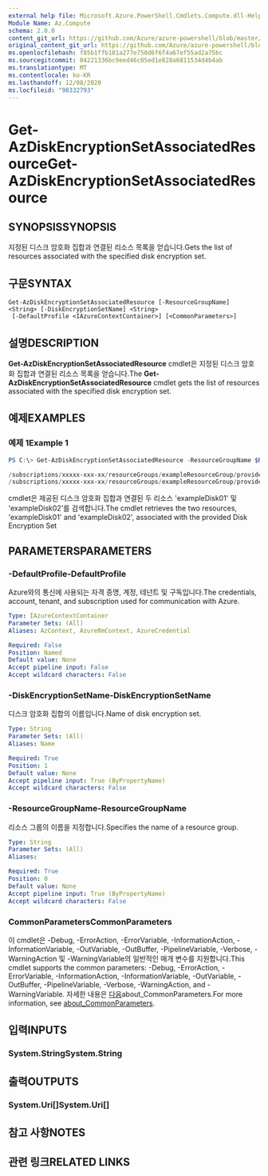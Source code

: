 ```yaml
---
external help file: Microsoft.Azure.PowerShell.Cmdlets.Compute.dll-Help.xml
Module Name: Az.Compute
schema: 2.0.0
content_git_url: https://github.com/Azure/azure-powershell/blob/master/src/Compute/Compute/help/Get-AzDiskEncryptionSetAssociatedResource.md
original_content_git_url: https://github.com/Azure/azure-powershell/blob/master/src/Compute/Compute/help/Get-AzDiskEncryptionSetAssociatedResource.md
ms.openlocfilehash: f85b1ffb181a277e750d6f6f4a67ef55ad2a75bc
ms.sourcegitcommit: 04221336bc9eed46c05ed1e828a6811534d4b4ab
ms.translationtype: MT
ms.contentlocale: ko-KR
ms.lasthandoff: 12/08/2020
ms.locfileid: "98332793"
---
```

# <span data-ttu-id="6062d-101">Get-AzDiskEncryptionSetAssociatedResource</span><span class="sxs-lookup"><span data-stu-id="6062d-101">Get-AzDiskEncryptionSetAssociatedResource</span></span>

## <span data-ttu-id="6062d-102">SYNOPSIS</span><span class="sxs-lookup"><span data-stu-id="6062d-102">SYNOPSIS</span></span>
<span data-ttu-id="6062d-103">지정된 디스크 암호화 집합과 연결된 리소스 목록을 얻습니다.</span><span class="sxs-lookup"><span data-stu-id="6062d-103">Gets the list of resources associated with the specified disk encryption set.</span></span>

## <span data-ttu-id="6062d-104">구문</span><span class="sxs-lookup"><span data-stu-id="6062d-104">SYNTAX</span></span>

```
Get-AzDiskEncryptionSetAssociatedResource [-ResourceGroupName] <String> [-DiskEncryptionSetName] <String>
 [-DefaultProfile <IAzureContextContainer>] [<CommonParameters>]
```

## <span data-ttu-id="6062d-105">설명</span><span class="sxs-lookup"><span data-stu-id="6062d-105">DESCRIPTION</span></span>
<span data-ttu-id="6062d-106">**Get-AzDiskEncryptionSetAssociatedResource** cmdlet은 지정된 디스크 암호화 집합과 연결된 리소스 목록을 얻습니다.</span><span class="sxs-lookup"><span data-stu-id="6062d-106">The **Get-AzDiskEncryptionSetAssociatedResource** cmdlet gets the list of resources associated with the specified disk encryption set.</span></span>

## <span data-ttu-id="6062d-107">예제</span><span class="sxs-lookup"><span data-stu-id="6062d-107">EXAMPLES</span></span>

### <span data-ttu-id="6062d-108">예제 1</span><span class="sxs-lookup"><span data-stu-id="6062d-108">Example 1</span></span>
```powershell
PS C:\> Get-AzDiskEncryptionSetAssociatedResource -ResourceGroupName $RGname -DiskEncryptionSetName $diskEncryptionSetName

/subscriptions/xxxxx-xxx-xx/resourceGroups/exampleResourceGroup/providers/Microsoft.Compute/disks/exampleDisk01
/subscriptions/xxxxx-xxx-xx/resourceGroups/exampleResourceGroup/providers/Microsoft.Compute/disks/exmapleDisk02
```

<span data-ttu-id="6062d-109">cmdlet은 제공된 디스크 암호화 집합과 연결된 두 리소스 'exampleDisk01' 및 'exampleDisk02'를 검색합니다.</span><span class="sxs-lookup"><span data-stu-id="6062d-109">The cmdlet retrieves the two resources, 'exampleDisk01' and 'exampleDisk02', associated with the provided Disk Encryption Set</span></span>

## <span data-ttu-id="6062d-110">PARAMETERS</span><span class="sxs-lookup"><span data-stu-id="6062d-110">PARAMETERS</span></span>

### <span data-ttu-id="6062d-111">-DefaultProfile</span><span class="sxs-lookup"><span data-stu-id="6062d-111">-DefaultProfile</span></span>
<span data-ttu-id="6062d-112">Azure와의 통신에 사용되는 자격 증명, 계정, 테넌트 및 구독입니다.</span><span class="sxs-lookup"><span data-stu-id="6062d-112">The credentials, account, tenant, and subscription used for communication with Azure.</span></span>

```yaml
Type: IAzureContextContainer
Parameter Sets: (All)
Aliases: AzContext, AzureRmContext, AzureCredential

Required: False
Position: Named
Default value: None
Accept pipeline input: False
Accept wildcard characters: False
```

### <span data-ttu-id="6062d-113">-DiskEncryptionSetName</span><span class="sxs-lookup"><span data-stu-id="6062d-113">-DiskEncryptionSetName</span></span>
<span data-ttu-id="6062d-114">디스크 암호화 집합의 이름입니다.</span><span class="sxs-lookup"><span data-stu-id="6062d-114">Name of disk encryption set.</span></span>

```yaml
Type: String
Parameter Sets: (All)
Aliases: Name

Required: True
Position: 1
Default value: None
Accept pipeline input: True (ByPropertyName)
Accept wildcard characters: False
```

### <span data-ttu-id="6062d-115">-ResourceGroupName</span><span class="sxs-lookup"><span data-stu-id="6062d-115">-ResourceGroupName</span></span>
<span data-ttu-id="6062d-116">리소스 그룹의 이름을 지정합니다.</span><span class="sxs-lookup"><span data-stu-id="6062d-116">Specifies the name of a resource group.</span></span>

```yaml
Type: String
Parameter Sets: (All)
Aliases:

Required: True
Position: 0
Default value: None
Accept pipeline input: True (ByPropertyName)
Accept wildcard characters: False
```

### <span data-ttu-id="6062d-117">CommonParameters</span><span class="sxs-lookup"><span data-stu-id="6062d-117">CommonParameters</span></span>
<span data-ttu-id="6062d-118">이 cmdlet은 -Debug, -ErrorAction, -ErrorVariable, -InformationAction, -InformationVariable, -OutVariable, -OutBuffer, -PipelineVariable, -Verbose, -WarningAction 및 -WarningVariable의 일반적인 매개 변수를 지원합니다.</span><span class="sxs-lookup"><span data-stu-id="6062d-118">This cmdlet supports the common parameters: -Debug, -ErrorAction, -ErrorVariable, -InformationAction, -InformationVariable, -OutVariable, -OutBuffer, -PipelineVariable, -Verbose, -WarningAction, and -WarningVariable.</span></span> <span data-ttu-id="6062d-119">자세한 내용은 [다음](http://go.microsoft.com/fwlink/?LinkID=113216)about_CommonParameters.</span><span class="sxs-lookup"><span data-stu-id="6062d-119">For more information, see [about_CommonParameters](http://go.microsoft.com/fwlink/?LinkID=113216).</span></span>

## <span data-ttu-id="6062d-120">입력</span><span class="sxs-lookup"><span data-stu-id="6062d-120">INPUTS</span></span>

### <span data-ttu-id="6062d-121">System.String</span><span class="sxs-lookup"><span data-stu-id="6062d-121">System.String</span></span>

## <span data-ttu-id="6062d-122">출력</span><span class="sxs-lookup"><span data-stu-id="6062d-122">OUTPUTS</span></span>

### <span data-ttu-id="6062d-123">System.Uri[]</span><span class="sxs-lookup"><span data-stu-id="6062d-123">System.Uri[]</span></span>

## <span data-ttu-id="6062d-124">참고 사항</span><span class="sxs-lookup"><span data-stu-id="6062d-124">NOTES</span></span>

## <span data-ttu-id="6062d-125">관련 링크</span><span class="sxs-lookup"><span data-stu-id="6062d-125">RELATED LINKS</span></span>

